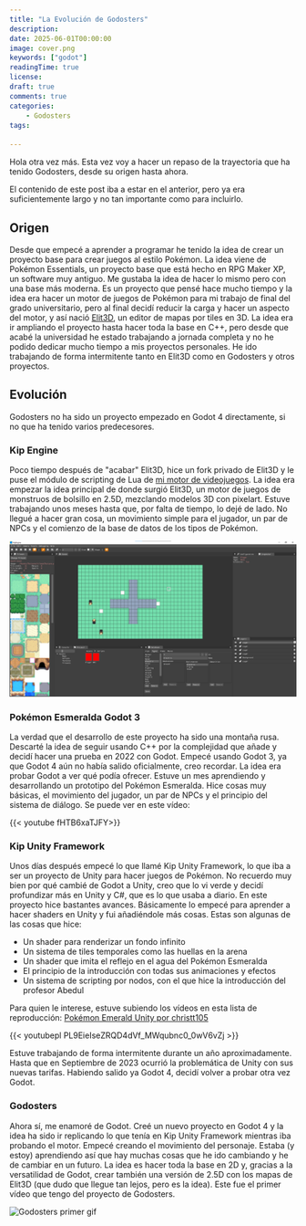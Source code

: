 ```yaml
---
title: "La Evolución de Godosters"
description: 
date: 2025-06-01T00:00:00
image: cover.png
keywords: ["godot"]
readingTime: true
license: 
draft: true
comments: true
categories:
    - Godosters
tags:
    
---
```


Hola otra vez más. Esta vez voy a hacer un repaso de la trayectoria que ha tenido Godosters, desde su origen hasta ahora.

El contenido de este post iba a estar en el anterior, pero ya era suficientemente largo y no tan importante como para incluirlo.

## Origen

Desde que empecé a aprender a programar he tenido la idea de crear un proyecto base para crear juegos al estilo Pokémon. La idea viene de Pokémon Essentials, un proyecto base que está hecho en RPG Maker XP, un software muy antiguo. Me gustaba la idea de hacer lo mismo pero con una base más moderna. Es un proyecto que pensé hace mucho tiempo y la idea era hacer un motor de juegos de Pokémon para mi trabajo de final del grado universitario, pero al final decidí reducir la carga y hacer un aspecto del motor, y así nació [Elit3D](https://christt105.itch.io/elit3d), un editor de mapas por tiles en 3D. La idea era ir ampliando el proyecto hasta hacer toda la base en C++, pero desde que acabé la universidad he estado trabajando a jornada completa y no he podido dedicar mucho tiempo a mis proyectos personales. He ido trabajando de forma intermitente tanto en Elit3D como en Godosters y otros proyectos.

## Evolución

Godosters no ha sido un proyecto empezado en Godot 4 directamente, si no que ha tenido varios predecesores.

### Kip Engine

Poco tiempo después de "acabar" Elit3D, hice un fork privado de Elit3D y le puse el módulo de scripting de Lua de [mi motor de videojuegos](https://empty-whisper.github.io/WhispEngine/). La idea era empezar la idea principal de donde surgió Elit3D, un motor de juegos de monstruos de bolsillo en 2.5D, mezclando modelos 3D con pixelart. Estuve trabajando unos meses hasta que, por falta de tiempo, lo dejé de lado. No llegué a hacer gran cosa, un movimiento simple para el jugador, un par de NPCs y el comienzo de la base de datos de los tipos de Pokémon. 

![Preview of Kip Engine](KipEngine.png)

### Pokémon Esmeralda Godot 3

La verdad que el desarrollo de este proyecto ha sido una montaña rusa. Descarté la idea de seguir usando C++ por la complejidad que añade y decidí hacer una prueba en 2022 con Godot. Empecé usando Godot 3, ya que Godot 4 aún no había salido oficialmente, creo recordar. La idea era probar Godot a ver qué podía ofrecer. Estuve un mes aprendiendo y desarrollando un prototipo del Pokémon Esmeralda. Hice cosas muy básicas, el movimiento del jugador, un par de NPCs y el principio del sistema de diálogo. Se puede ver en este vídeo:

{{< youtube fHTB6xaTJFY>}}

### Kip Unity Framework

Unos días después empecé lo que llamé Kip Unity Framework, lo que iba a ser un proyecto de Unity para hacer juegos de Pokémon. No recuerdo muy bien por qué cambié de Godot a Unity, creo que lo vi verde y decidí profundizar más en Unity y C#, que es lo que usaba a diario. En este proyecto hice bastantes avances. Básicamente lo empecé para aprender a hacer shaders en Unity y fui añadiéndole más cosas. Estas son algunas de las cosas que hice:

* Un shader para renderizar un fondo infinito
* Un sistema de tiles temporales como las huellas en la arena
* Un shader que imita el reflejo en el agua del Pokémon Esmeralda
* El principio de la introducción con todas sus animaciones y efectos
* Un sistema de scripting por nodos, con el que hice la introducción del profesor Abedul

Para quien le interese, estuve subiendo los vídeos en esta lista de reproducción: [Pokémon Emerald Unity por christt105](https://youtube.com/playlist?list=PL9EieIseZRQD4dVf_MWqubnc0_0wV6vZj&si=mtHnbZRdVdDaFLJU)

{{< youtubepl PL9EieIseZRQD4dVf_MWqubnc0_0wV6vZj >}}

Estuve trabajando de forma intermitente durante un año aproximadamente. Hasta que en Septiembre de 2023 ocurrió la problemática de Unity con sus nuevas tarifas. Habiendo salido ya Godot 4, decidí volver a probar otra vez Godot.

### Godosters

Ahora sí, me enamoré de Godot. Creé un nuevo proyecto en Godot 4 y la idea ha sido ir replicando lo que tenía en Kip Unity Framework mientras iba probando el motor. Empecé creando el movimiento del personaje. Estaba (y estoy) aprendiendo así que hay muchas cosas que he ido cambiando y he de cambiar en un futuro. La idea es hacer toda la base en 2D y, gracias a la versatilidad de Godot, crear también una versión de 2.5D con los mapas de Elit3D (que dudo que llegue tan lejos, pero es la idea). Este fue el primer vídeo que tengo del proyecto de Godosters.

![Godosters primer gif](godosters-first-gif.gif)